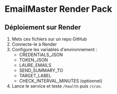 # EmailMaster Render Pack

## Déploiement sur Render

1. Mets ces fichiers sur un repo GitHub
2. Connecte-le à Render
3. Configure les variables d'environnement :
   - CREDENTIALS_JSON
   - TOKEN_JSON
   - LAURE_EMAILS
   - SEND_SUMMARY_TO
   - TARGET_LABEL
   - CHECK_INTERVAL_MINUTES (optionnel)
4. Lance le service et teste `/health` puis `/cron`.
